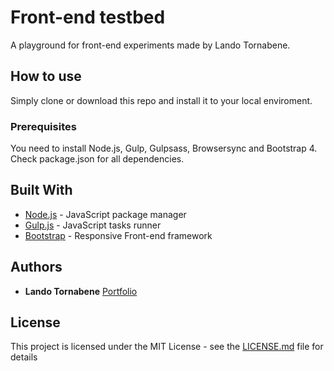 # Front-end testbed

A playground for front-end experiments made by Lando Tornabene.

## How to use

Simply clone or download this repo and install it to your local enviroment. 

### Prerequisites

You need to install Node.js, Gulp, Gulpsass, Browsersync and Bootstrap 4. Check package.json for all dependencies.

## Built With

* [Node.js](https://nodejs.org/en/) - JavaScript package manager
* [Gulp.js](https://gulpjs.com/) - JavaScript tasks runner
* [Bootstrap](https://getbootstrap.com/) - Responsive Front-end framework 

## Authors

* **Lando Tornabene** [Portfolio](http://landodesign.com)

## License

This project is licensed under the MIT License - see the [LICENSE.md](LICENSE.md) file for details
